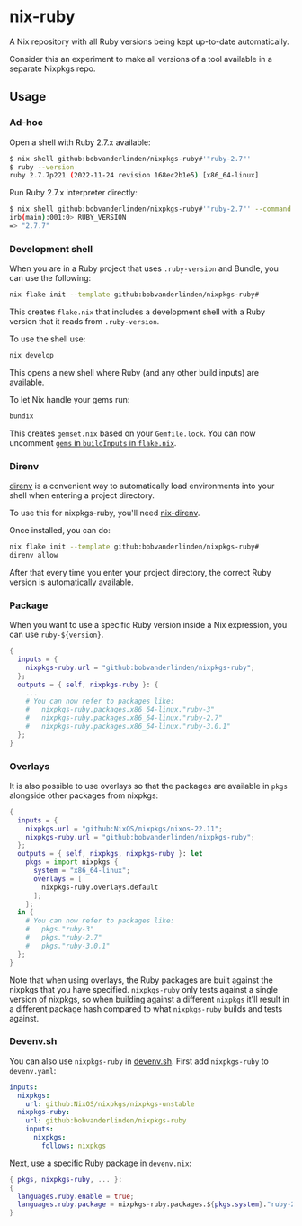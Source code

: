 # nix-ruby

A Nix repository with all Ruby versions being kept up-to-date automatically.

Consider this an experiment to make all versions of a tool available in a separate Nixpkgs repo.

## Usage

### Ad-hoc

Open a shell with Ruby 2.7.x available:

```sh
$ nix shell github:bobvanderlinden/nixpkgs-ruby#'"ruby-2.7"'
$ ruby --version
ruby 2.7.7p221 (2022-11-24 revision 168ec2b1e5) [x86_64-linux]
```

Run Ruby 2.7.x interpreter directly:

```sh
$ nix shell github:bobvanderlinden/nixpkgs-ruby#'"ruby-2.7"' --command irb
irb(main):001:0> RUBY_VERSION
=> "2.7.7"
```

### Development shell

When you are in a Ruby project that uses `.ruby-version` and Bundle, you can use the following:

```sh
nix flake init --template github:bobvanderlinden/nixpkgs-ruby#
```

This creates `flake.nix` that includes a development shell with a Ruby version that it reads from `.ruby-version`.

To use the shell use:

```sh
nix develop
```

This opens a new shell where Ruby (and any other build inputs) are available.

To let Nix handle your gems run:

```sh
bundix
```

This creates `gemset.nix` based on your `Gemfile.lock`. You can now uncomment [`gems` in `buildInputs` in `flake.nix`](https://github.com/bobvanderlinden/nixpkgs-ruby/blob/325b4724a801d3f9d0d26852858e30308759f746/template/flake.nix#L29).

### Direnv

[direnv](https://direnv.net/) is a convenient way to automatically load environments into your shell when entering a project directory.

To use this for nixpkgs-ruby, you'll need [nix-direnv](https://github.com/nix-community/nix-direnv).

Once installed, you can do:

```sh
nix flake init --template github:bobvanderlinden/nixpkgs-ruby#
direnv allow
```

After that every time you enter your project directory, the correct Ruby version is automatically available.

### Package

When you want to use a specific Ruby version inside a Nix expression, you can use `ruby-${version}`.

```nix
{
  inputs = {
    nixpkgs-ruby.url = "github:bobvanderlinden/nixpkgs-ruby";
  };
  outputs = { self, nixpkgs-ruby }: {
    ...
    # You can now refer to packages like:
    #   nixpkgs-ruby.packages.x86_64-linux."ruby-3"
    #   nixpkgs-ruby.packages.x86_64-linux."ruby-2.7"
    #   nixpkgs-ruby.packages.x86_64-linux."ruby-3.0.1"
  };
}
```

### Overlays

It is also possible to use overlays so that the packages are available in `pkgs` alongside other packages from nixpkgs:

```nix
{
  inputs = {
    nixpkgs.url = "github:NixOS/nixpkgs/nixos-22.11";
    nixpkgs-ruby.url = "github:bobvanderlinden/nixpkgs-ruby";
  };
  outputs = { self, nixpkgs, nixpkgs-ruby }: let
    pkgs = import nixpkgs {
      system = "x86_64-linux";
      overlays = [
        nixpkgs-ruby.overlays.default
      ];
    };
  in {
    # You can now refer to packages like:
    #   pkgs."ruby-3"
    #   pkgs."ruby-2.7"
    #   pkgs."ruby-3.0.1"
  };
}
```

Note that when using overlays, the Ruby packages are built against the nixpkgs that you have specified. `nixpkgs-ruby` only tests against a single version of nixpkgs, so when building against a different `nixpkgs` it'll result in a different package hash compared to what `nixpkgs-ruby` builds and tests against.

### Devenv.sh

You can also use `nixpkgs-ruby` in [devenv.sh](https://devenv.sh). First add `nixpkgs-ruby` to `devenv.yaml`:

```yaml
inputs:
  nixpkgs:
    url: github:NixOS/nixpkgs/nixpkgs-unstable
  nixpkgs-ruby:
    url: github:bobvanderlinden/nixpkgs-ruby
    inputs:
      nixpkgs:
        follows: nixpkgs
```

Next, use a specific Ruby package in `devenv.nix`:

```nix
{ pkgs, nixpkgs-ruby, ... }:
{
  languages.ruby.enable = true;
  languages.ruby.package = nixpkgs-ruby.packages.${pkgs.system}."ruby-2.7";
}
```
